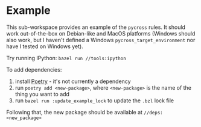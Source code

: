 # Example

This sub-workspace provides an example of the `pycross` rules. It should work out-of-the-box on Debian-like and MacOS
platforms (Windows should also work, but I haven't defined a Windows `pycross_target_environment` nor have I tested
on Windows yet).

Try running IPython: `bazel run //tools:ipython`

To add dependencies:

1. install [Poetry](https://github.com/python-poetry/poetry) - it's not currently a dependency
2. run `poetry add <new-package>`, where `<new-package>` is the name of the thing you want to add
3. run `bazel run :update_example_lock` to update the `.bzl` lock file

Following that, the new package should be available at `//deps:<new_package>`
